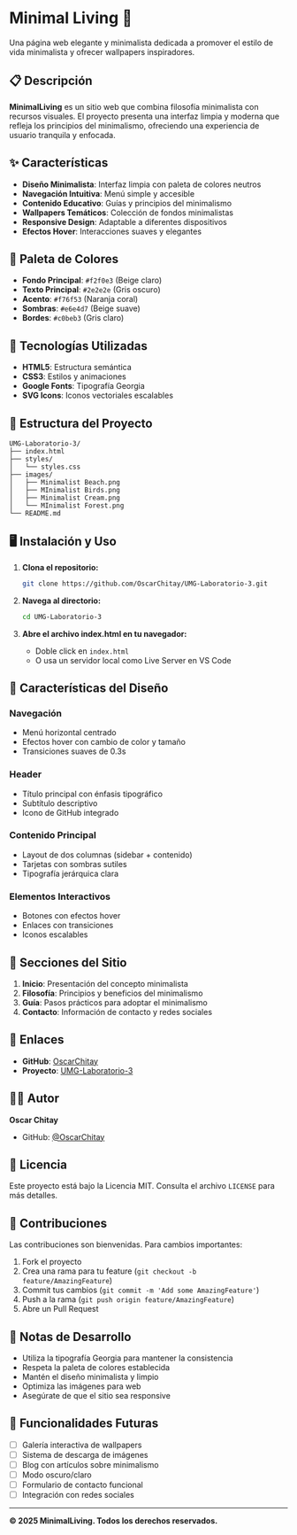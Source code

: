 # Minimal Living 🌿

Una página web elegante y minimalista dedicada a promover el estilo de vida minimalista y ofrecer wallpapers inspiradores.

## 📋 Descripción

**MinimalLiving** es un sitio web que combina filosofía minimalista con recursos visuales. El proyecto presenta una interfaz limpia y moderna que refleja los principios del minimalismo, ofreciendo una experiencia de usuario tranquila y enfocada.

## ✨ Características

- **Diseño Minimalista**: Interfaz limpia con paleta de colores neutros
- **Navegación Intuitiva**: Menú simple y accesible
- **Contenido Educativo**: Guías y principios del minimalismo
- **Wallpapers Temáticos**: Colección de fondos minimalistas
- **Responsive Design**: Adaptable a diferentes dispositivos
- **Efectos Hover**: Interacciones suaves y elegantes

## 🎨 Paleta de Colores

- **Fondo Principal**: `#f2f0e3` (Beige claro)
- **Texto Principal**: `#2e2e2e` (Gris oscuro)
- **Acento**: `#f76f53` (Naranja coral)
- **Sombras**: `#e6e4d7` (Beige suave)
- **Bordes**: `#c0beb3` (Gris claro)

## 🚀 Tecnologías Utilizadas

- **HTML5**: Estructura semántica
- **CSS3**: Estilos y animaciones
- **Google Fonts**: Tipografía Georgia
- **SVG Icons**: Iconos vectoriales escalables

## 📁 Estructura del Proyecto

```
UMG-Laboratorio-3/
├── index.html
├── styles/
│   └── styles.css
├── images/
│   ├── Minimalist Beach.png
│   ├── MInimalist Birds.png
│   ├── Minimalist Cream.png
│   └── MInimalist Forest.png
└── README.md
```

## 🖥️ Instalación y Uso

1. **Clona el repositorio:**
   ```bash
   git clone https://github.com/OscarChitay/UMG-Laboratorio-3.git
   ```

2. **Navega al directorio:**
   ```bash
   cd UMG-Laboratorio-3
   ```

3. **Abre el archivo index.html en tu navegador:**
   - Doble click en `index.html`
   - O usa un servidor local como Live Server en VS Code

## 📱 Características del Diseño

### Navegación
- Menú horizontal centrado
- Efectos hover con cambio de color y tamaño
- Transiciones suaves de 0.3s

### Header
- Título principal con énfasis tipográfico
- Subtítulo descriptivo
- Icono de GitHub integrado

### Contenido Principal
- Layout de dos columnas (sidebar + contenido)
- Tarjetas con sombras sutiles
- Tipografía jerárquica clara

### Elementos Interactivos
- Botones con efectos hover
- Enlaces con transiciones
- Iconos escalables

## 🎯 Secciones del Sitio

1. **Inicio**: Presentación del concepto minimalista
2. **Filosofía**: Principios y beneficios del minimalismo
3. **Guía**: Pasos prácticos para adoptar el minimalismo
4. **Contacto**: Información de contacto y redes sociales

## 🔗 Enlaces

- **GitHub**: [OscarChitay](https://github.com/OscarChitay)
- **Proyecto**: [UMG-Laboratorio-3](https://github.com/OscarChitay/UMG-Laboratorio-3)

## 👨‍💻 Autor

**Oscar Chitay**
- GitHub: [@OscarChitay](https://github.com/OscarChitay)

## 📄 Licencia

Este proyecto está bajo la Licencia MIT. Consulta el archivo `LICENSE` para más detalles.

## 🤝 Contribuciones

Las contribuciones son bienvenidas. Para cambios importantes:

1. Fork el proyecto
2. Crea una rama para tu feature (`git checkout -b feature/AmazingFeature`)
3. Commit tus cambios (`git commit -m 'Add some AmazingFeature'`)
4. Push a la rama (`git push origin feature/AmazingFeature`)
5. Abre un Pull Request

## 📝 Notas de Desarrollo

- Utiliza la tipografía Georgia para mantener la consistencia
- Respeta la paleta de colores establecida
- Mantén el diseño minimalista y limpio
- Optimiza las imágenes para web
- Asegúrate de que el sitio sea responsive

## 🔮 Funcionalidades Futuras

- [ ] Galería interactiva de wallpapers
- [ ] Sistema de descarga de imágenes
- [ ] Blog con artículos sobre minimalismo
- [ ] Modo oscuro/claro
- [ ] Formulario de contacto funcional
- [ ] Integración con redes sociales

---

**© 2025 MinimalLiving. Todos los derechos reservados.**


